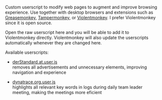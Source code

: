 Custom userscript to modify web pages to augment and improve browsing experience. Use together with desktop browsers and extensions such as [Greasemonkey](https://www.greasespot.net/), [Tampermonkey](https://www.tampermonkey.net/), or [Violentmonkey](https://violentmonkey.github.io/). I prefer Violentmonkey since it is open source.

Open the raw userscript here and you will be able to add it to Violentmonkey directly. Violentmonkey will also update the userscripts automatically whenever they are changed here.

Available userscripts:
- [derStandard.at.user.js](../../raw/master/derStandard.at.user.js)\
  removes all advertisements and unnecessary elements, improving navigation and experience

- [dynatrace.org.user.js](../../raw/master/dynatrace.org.user.js)\
  highlights all relevant key words in logs during daily team leader meeting, making the meetings more eficient
